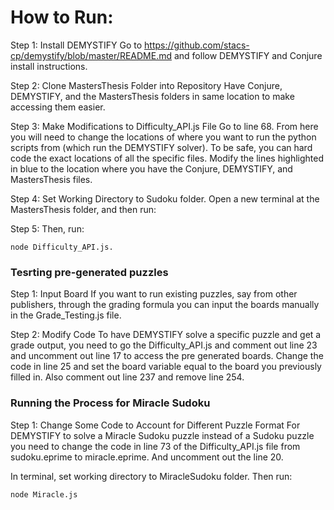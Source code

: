 
# How to Run: 

Step 1: Install DEMYSTIFY
Go to https://github.com/stacs-cp/demystify/blob/master/README.md and follow DEMYSTIFY and Conjure install instructions.

Step 2: Clone MastersThesis Folder into Repository
Have Conjure, DEMYSTIFY, and the MastersThesis folders in same location to make accessing them easier.

Step 3: Make Modifications to Difficulty_API.js File
Go to line 68. From here you will need to change the locations of where you want to run the python scripts from (which run the DEMYSTIFY solver). To be safe, you can hard code the exact locations of all the specific files. Modify the lines highlighted in blue to the location where you have the Conjure, DEMYSTIFY, and MastersThesis files.

Step 4: Set Working Directory to Sudoku folder.
Open a new terminal at the MastersThesis folder, and then run:

Step 5:  Then, run: 
```
node Difficulty_API.js. 
```
### Tesrting pre-generated puzzles

Step 1: Input Board
If you want to run existing puzzles, say from other publishers, through the grading formula you can input the boards manually in the Grade_Testing.js file.

Step 2: Modify Code
To have DEMYSTIFY solve a specific puzzle and get a grade output, you need to go the Difficulty_API.js and comment out line 23 and uncomment out line 17 to access the pre generated boards. Change the code in line 25 and set the board variable equal to the board you previously filled in.
Also comment out line 237 and remove line 254.

### Running the Process for Miracle Sudoku
Step 1: Change Some Code to Account for Different Puzzle Format
For DEMYSTIFY to solve a Miracle Sudoku puzzle instead of a Sudoku puzzle you need to change the code in line 73 of the Difficulty_API.js file from sudoku.eprime to miracle.eprime.
And uncomment out the line 20.

In terminal, set working directory to MiracleSudoku folder. Then run: 

```
node Miracle.js
```
